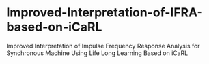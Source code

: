 # Improved-Interpretation-of-IFRA-based-on-iCaRL
Improved Interpretation of Impulse Frequency Response Analysis for Synchronous Machine Using Life Long Learning Based on iCaRL
